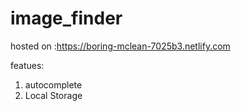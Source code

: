 # image_finder
hosted on :https://boring-mclean-7025b3.netlify.com

featues:
1. autocomplete 
2. Local Storage
